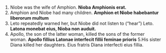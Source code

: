 1. Niobe was the wife of Amphion.
**Nioba Amphionis erat.**
2. Amphion and Niobe had many children.
**Amphion et Niobe habebantur liberorum multum**
3. Leto repeatedly warned her, but Niobe did not listen to (“hear”) Leto.
**Latona monebat eius, Nioba non auduit.**
4. Apollo, the son of the latter woman, killed the sons of the former woman.
**Apollo fillius Latonae interfecit fillii feminae prioris**
5.His sister Diana killed her daughters.
Eius fratris Diana interfecti eius fillia.

